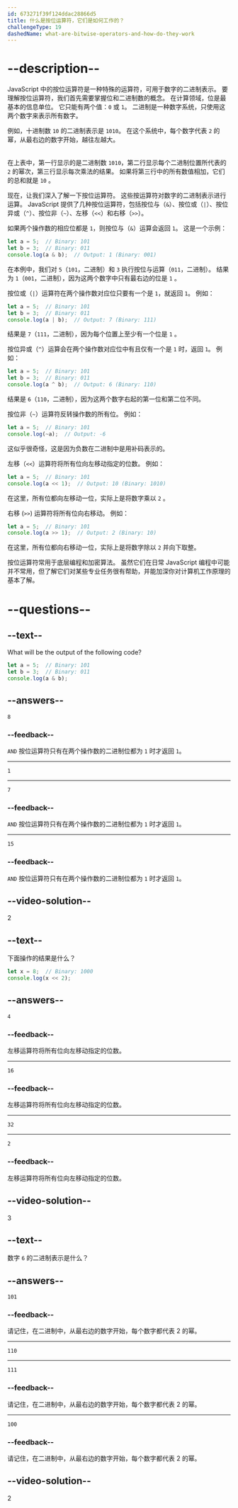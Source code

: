 ```yaml
---
id: 673271f39f124ddac28866d5
title: 什么是按位运算符，它们是如何工作的？
challengeType: 19
dashedName: what-are-bitwise-operators-and-how-do-they-work
---
```


# --description--

JavaScript 中的按位运算符是一种特殊的运算符，可用于数字的二进制表示。 要理解按位运算符，我们首先需要掌握位和二进制数的概念。 在计算领域，位是最基本的信息单位。 它只能有两个值：`0` 或 `1`。 二进制是一种数字系统，只使用这两个数字来表示所有数字。

例如，十进制数 `10` 的二进制表示是 `1010`。 在这个系统中，每个数字代表 `2` 的幂，从最右边的数字开始，越往左越大。

<table>
<table>

在上表中，第一行显示的是二进制数 `1010`，第二行显示每个二进制位置所代表的 `2` 的幂次，第三行显示每次乘法的结果。 如果将第三行中的所有数值相加，它们的总和就是 `10` 。

现在，让我们深入了解一下按位运算符。 这些按运算符对数字的二进制表示进行运算。 JavaScript 提供了几种按位运算符，包括按位与（`&`）、按位或（`|`）、按位异或（`^`）、按位非（`~`）、左移（`<<`）和右移（`>>`）。

如果两个操作数的相应位都是 `1`，则按位与（`&`）运算会返回 `1`。 这是一个示例：

```js
let a = 5;  // Binary: 101
let b = 3;  // Binary: 011
console.log(a & b);  // Output: 1 (Binary: 001)
```

在本例中，我们对 `5`（`101`，二进制）和 `3` 执行按位与运算（`011`，二进制）。 结果为 `1`（`001`，二进制），因为这两个数字中只有最右边的位是 `1` 。

按位或（`|`）运算符在两个操作数对应位只要有一个是 `1`，就返回 `1`。 例如：

```js
let a = 5;  // Binary: 101
let b = 3;  // Binary: 011
console.log(a | b);  // Output: 7 (Binary: 111)
```

结果是 `7`（`111`，二进制），因为每个位置上至少有一个位是 `1` 。

按位异或（`^`）运算会在两个操作数对应位中有且仅有一个是 `1` 时，返回 `1`。 例如：

```js
let a = 5;  // Binary: 101
let b = 3;  // Binary: 011
console.log(a ^ b);  // Output: 6 (Binary: 110)
```

结果是 `6`（`110`，二进制），因为这两个数字右起的第一位和第二位不同。

按位非（`~`）运算符反转操作数的所有位。 例如：

```js
let a = 5;  // Binary: 101
console.log(~a);  // Output: -6
```

这似乎很奇怪，这是因为负数在二进制中是用补码表示的。

左移（`<<`）运算符将所有位向左移动指定的位数。 例如：

```js
let a = 5;  // Binary: 101
console.log(a << 1);  // Output: 10 (Binary: 1010)
```

在这里，所有位都向左移动一位，实际上是将数字乘以 `2` 。

右移 (`>>`) 运算符将所有位向右移动。 例如：

```js
let a = 5;  // Binary: 101
console.log(a >> 1);  // Output: 2 (Binary: 10)
```

在这里，所有位都向右移动一位，实际上是将数字除以 `2` 并向下取整。

按位运算符常用于底层编程和加密算法。 虽然它们在日常 JavaScript 编程中可能并不常用，但了解它们对某些专业任务很有帮助，并能加深你对计算机工作原理的基本了解。

# --questions--

## --text--

What will be the output of the following code?

```js
let a = 5;  // Binary: 101  
let b = 3;  // Binary: 011  
console.log(a & b);
```

## --answers--

`8`

### --feedback--

`AND` 按位运算符只有在两个操作数的二进制位都为 `1` 时才返回 `1`。

---

`1`

---

`7`

### --feedback--

`AND` 按位运算符只有在两个操作数的二进制位都为 `1` 时才返回 `1`。

---

`15`

### --feedback--

`AND` 按位运算符只有在两个操作数的二进制位都为 `1` 时才返回 `1`。

## --video-solution--

2

## --text--

下面操作的结果是什么？

```js
let x = 8;  // Binary: 1000  
console.log(x << 2);
```

## --answers--

`4`

### --feedback--

左移运算符将所有位向左移动指定的位数。

---

`16`

### --feedback--

左移运算符将所有位向左移动指定的位数。

---

`32`

---

`2`

### --feedback--

左移运算符将所有位向左移动指定的位数。

## --video-solution--

3

## --text--

数字 `6` 的二进制表示是什么？

## --answers--

`101`

### --feedback--

请记住，在二进制中，从最右边的数字开始，每个数字都代表 2 的幂。

---

`110`

---

`111`

### --feedback--

请记住，在二进制中，从最右边的数字开始，每个数字都代表 2 的幂。

---

`100`

### --feedback--

请记住，在二进制中，从最右边的数字开始，每个数字都代表 2 的幂。

## --video-solution--

2
